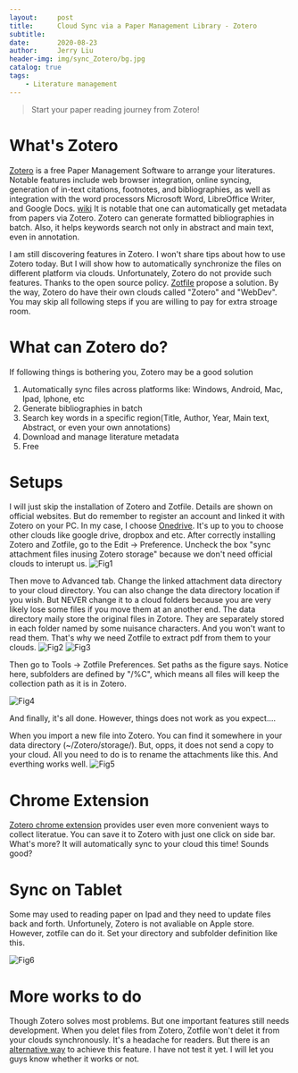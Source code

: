 ```yaml
---
layout:     post
title:      Cloud Sync via a Paper Management Library - Zotero
subtitle:   
date:       2020-08-23
author:     Jerry Liu
header-img: img/sync_Zotero/bg.jpg
catalog: true
tags:
    - Literature management
---
```


> Start your paper reading journey from Zotero!

# What's Zotero

[Zotero](https://www.zotero.org/) is a free Paper Management Software to arrange your literatures. Notable features include web browser integration, online syncing, generation of in-text citations, footnotes, and bibliographies, as well as integration with the word processors Microsoft Word, LibreOffice Writer, and Google Docs. [wiki](https://en.wikipedia.org/wiki/Zotero) It is notable that one can automatically get metadata from papers via Zotero. Zotero can generate formatted bibliographies in batch. Also, it helps keywords search not only in abstract and main text, even in annotation. 

I am still discovering features in Zotero. I won't share tips about how to use Zotero today. But I will show how to automatically synchronize the files on different platform via clouds. Unfortunately, Zotero do not provide such features. Thanks to the open source policy. [Zotfile](http://zotfile.com/) propose a solution. By the way, Zotero do have their own clouds called "Zotero" and "WebDev". You may skip all following steps if you are willing to pay for extra stroage room.

# What can Zotero do?

If following things is bothering you, Zotero may be a good solution

1) Automatically sync files across platforms like: Windows, Android, Mac, Ipad, Iphone, etc  
2) Generate bibliographies in batch  
3) Search key words in a specific region(Title, Author, Year, Main text, Abstract, or even your own annotations)  
4) Download and manage literature metadata  
5) Free

# Setups

I will just skip the installation of Zotero and Zotfile. Details are shown on official websites. But do remember to register an account and linked it with Zotero on your PC. In my case, I choose [Onedrive](https://onedrive.live.com/about/en-us/signin/). It's up to you to choose other clouds like google drive, dropbox and etc. After correctly installing Zotero and Zotfile, go to the Edit -> Preference. Uncheck the box "sync attachment files inusing Zotero storage" because we don't need official clouds to interupt us. 
![Fig1]({{baseurl}}\img\sync_Zotero\img1.png)
 
 Then move to Advanced tab. Change the linked attachment data directory to your cloud directory. You can also change the data directory location if you wish. But NEVER change it to a cloud folders because you are very likely lose some files if you move them at an another end. The data directory maily store the original files in Zotore. They are separately stored in each folder named by some nuisance characters. And you won't want to read them. That's why we need Zotfile to extract pdf from them to your clouds.
 ![Fig2]({{baseurl}}\img\sync_Zotero\img2.png)
 ![Fig3]({{baseurl}}\img\sync_Zotero\img3.png)

 Then go to Tools -> Zotfile Preferences. Set paths as the figure says. Notice here, subfolders are defined by "/%C", which means all files will keep the collection path as it is in Zotero.

![Fig4]({{baseurl}}\img\sync_Zotero\img4.png)

And finally, it's all done. However, things does not work as you expect....

When you import a new file into Zotero. You can find it somewhere in your data directory (~/Zotero/storage/). But, opps, it does not send a copy to your cloud. All you need to do is to rename the attachments like this. And everthing works well.
![Fig5]({{baseurl}}\img\sync_Zotero\img5.png)

# Chrome Extension

[Zotero chrome extension](https://chrome.google.com/webstore/detail/zotero-connector/ekhagklcjbdpajgpjgmbionohlpdbjgc?hl=zh-CN) provides user even more convenient ways to collect literatue. You can save it to Zotero with just one click on side bar. What's more? It will automatically sync to your cloud this time! Sounds good?

# Sync on Tablet

Some may used to reading paper on Ipad and they need to update files back and forth. Unfortunely, Zotero is not avaliable on Apple store. However, zotfile can do it. Set your directory and subfolder definition like this.

![Fig6]({{baseurl}}\img\sync_Zotero\img6.png)

# More works to do

Though Zotero solves most problems. But one important features still needs development. When you delet files from Zotero, Zotfile won't delet it from your clouds synchronously. It's a headache for readers. But there is an [alternative way](https://github.com/jlegewie/zotfile/issues/96#issuecomment-505084568) to achieve this feature. I have not test it yet. I will let you guys know whether it works or not.


<!--
https://sspai.com/post/59035
-->
